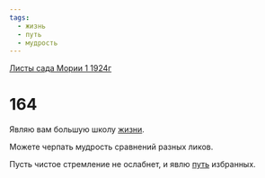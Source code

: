 ```yaml
---
tags:
  - жизнь
  - путь
  - мудрость
---
```


[Листы сада Мории 1 1924г](/agni/1924)

# 164
Являю вам большую школу [жизни](/tag/#жизнь).   

Можете черпать мудрость сравнений разных ликов.   

Пусть чистое стремление не ослабнет, и явлю [путь](/tag/#путь) избранных.   


